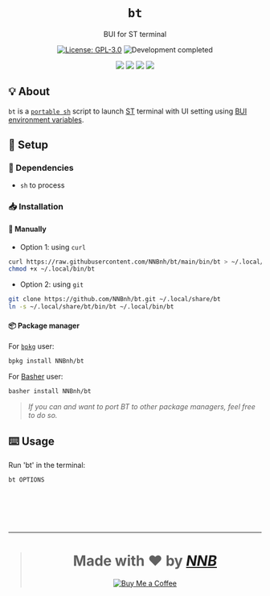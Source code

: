 <h1 align="center"><code>bt</code></h1>
<p align="center">BUI for ST terminal</p>
<p align="center"><a href="https://github.com/NNBnh/bt/blob/main/LICENSE"><img src="https://img.shields.io/github/license/NNBnh/bt?labelColor=073551&color=4EAA25&style=for-the-badge" alt="License: GPL-3.0"></a> <img src="https://img.shields.io/badge/development-completed-%234EAA25.svg?labelColor=073551&style=for-the-badge&logoColor=FFFFFF" alt="Development completed"></p>
<p align="center"><a href="https://github.com/NNBnh/bt/watchers"><img src="https://img.shields.io/github/watchers/NNBnh/bt?labelColor=073551&color=4EAA25&style=flat-square"></a> <a href="https://github.com/NNBnh/bt/stargazers"><img src="https://img.shields.io/github/stars/NNBnh/bt?labelColor=073551&color=4EAA25&style=flat-square"></a> <a href="https://github.com/NNBnh/bt/network/members"><img src="https://img.shields.io/github/forks/NNBnh/bt?labelColor=073551&color=4EAA25&style=flat-square"></a> <a href="https://github.com/NNBnh/bt/issues"><img src="https://img.shields.io/github/issues/NNBnh/bt?labelColor=073551&color=4EAA25&style=flat-square"></a></p>

## 💡 About
`bt` is a [`portable sh`](https://github.com/dylanaraps/pure-sh-bible) script to launch [ST](https://st.suckless.org) terminal with UI setting using [BUI environment variables](https://github.com/NNBnh/dots/wiki/bui).

## 🚀 Setup
### 🧾 Dependencies
- `sh` to process

### 📥 Installation
#### 🔧 Manually
- Option 1: using `curl`

```sh
curl https://raw.githubusercontent.com/NNBnh/bt/main/bin/bt > ~/.local/bin/bt
chmod +x ~/.local/bin/bt
```

- Option 2: using `git`

```sh
git clone https://github.com/NNBnh/bt.git ~/.local/share/bt
ln -s ~/.local/share/bt/bin/bt ~/.local/bin/bt
```

#### 📦 Package manager
For [`bpkg`](https://github.com/bpkg/bpkg) user:

```sh
bpkg install NNBnh/bt
```

For [Basher](https://github.com/bpkg/bpkg) user:

```sh
basher install NNBnh/bt
```

> *If you can and want to port BT to other package managers, feel free to do so.*

## ⌨️ Usage
Run 'bt' in the terminal:

```sh
bt OPTIONS
```

<br><br><br><br>

---

> <h1 align="center">Made with ❤️ by <a href="https://github.com/NNBnh"><i>NNB</i></a></h1>
>
> <p align="center"><a href="https://www.buymeacoffee.com/nnbnh"><img src="https://img.shields.io/badge/buy_me_a_coffee%20-%23F7CA88.svg?logo=buy-me-a-coffee&logoColor=333333&style=for-the-badge" alt="Buy Me a Coffee"></p>
